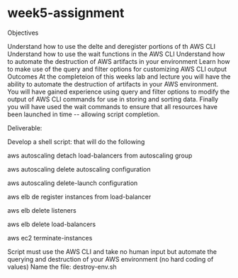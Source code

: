 # week5-assignment
Objectives 

Understand how to use the delte and deregister portions of th AWS CLI Understand how to use the wait functions in the AWS CLI Understand how to automate the destruction of AWS artifacts in your environment Learn how to make use of the query and filter options for customizing AWS CLI output Outcomes  At the completeion of this weeks lab and lecture you will have the ability to automate the destruction of artifacts in your AWS environment.  You will have gained experience using query and filter options to modify the output of AWS CLI commands for use in storing and sorting data.  Finally you will have used the wait commands to ensure that all resources have been launched in time -- allowing script completion.  

Deliverable: 

Develop a shell script:  that will do the following 

aws autoscaling detach load-balancers from autoscaling group 

aws autoscaling delete autoscaling configuration 

aws autoscaling delete-launch configuration  

aws elb de register instances from load-balancer 

aws elb delete listeners  

aws elb delete load-balancers

aws ec2 terminate-instances  

Script must use the AWS CLI and take no human input but automate the querying and destruction of your AWS environment (no hard coding of values)  Name the file:  destroy-env.sh
